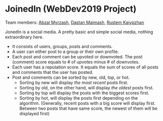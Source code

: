 # JoinedIn (WebDev2019 Project)

Team members: [Abzal Myrzash](https://github.com/abzalmyrzash), [Dastan Maimash](https://github.com/maymashd), [Rustem Kaiypzhan](https://github.com/Miracle2100)

JonedIn is a social media. A pretty basic and simple social media, nothing extraordinary here.
* It consists of users, groups, posts and comments.
* A user can either post to a group or their own profile.
* Each post and comment can be upvoted or downvoted. The post (comment) score equals to # of upvotes minus # of downvotes.
* Each user has a reputation score. It equals the sum of scores of all posts and comments that the user has posted.
* Post and comments can be sorted by new, old, top, or hot.
  - Sorting by new will display *the most recent* posts first.
  - Sorting by old, on the other hand, will display *the oldest* posts first.
  - Sorting by top will display the posts with the biggest scores first.
  - Sorting by hot, will display the posts first depending on the algorithm. (Generally, recent posts with a big score will display first. Between two posts that have same score, the newest of them will be displayed first)
  
